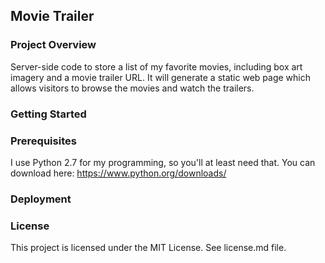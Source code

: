 ## Movie Trailer 

### Project Overview

Server-side code to store a list of my favorite movies, including box art imagery and a movie trailer URL. It will generate a static web page which allows visitors to browse the movies and watch the trailers.

### Getting Started

### Prerequisites

I use Python 2.7 for my programming, so you'll at least need that. You can download here:  https://www.python.org/downloads/

### Deployment

### License

This project is licensed under the MIT License. See license.md file.


